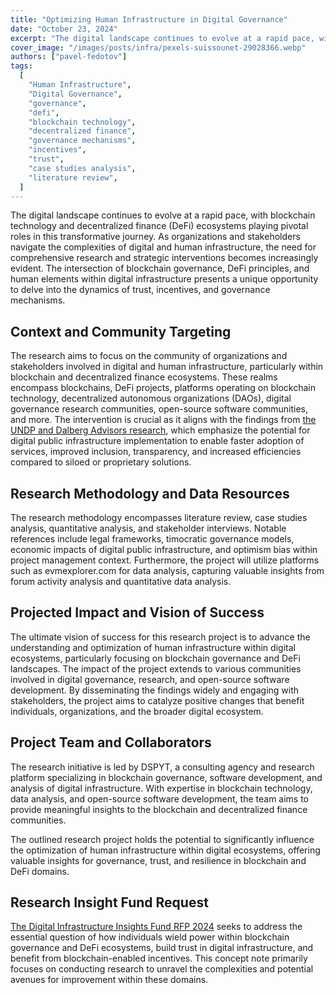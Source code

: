 ```yaml
---
title: "Optimizing Human Infrastructure in Digital Governance"
date: "October 23, 2024"
excerpt: "The digital landscape continues to evolve at a rapid pace, with blockchain technology and decentralized finance (DeFi) ecosystems."
cover_image: "/images/posts/infra/pexels-suissounet-29028366.webp"
authors: ["pavel-fedotov"]
tags:
  [
    "Human Infrastructure",
    "Digital Governance",
    "governance",
    "defi",
    "blockchain technology",
    "decentralized finance",
    "governance mechanisms",
    "incentives",
    "trust",
    "case studies analysis",
    "literature review",
  ]
---
```


The digital landscape continues to evolve at a rapid pace, with blockchain technology and decentralized finance (DeFi) ecosystems playing pivotal roles in this transformative journey. As organizations and stakeholders navigate the complexities of digital and human infrastructure, the need for comprehensive research and strategic interventions becomes increasingly evident. The intersection of blockchain governance, DeFi principles, and human elements within digital infrastructure presents a unique opportunity to delve into the dynamics of trust, incentives, and governance mechanisms.

## Context and Community Targeting

The research aims to focus on the community of organizations and stakeholders involved in digital and human infrastructure, particularly within blockchain and decentralized finance ecosystems. These realms encompass blockchains, DeFi projects, platforms operating on blockchain technology, decentralized autonomous organizations (DAOs), digital governance research communities, open-source software communities, and more. The intervention is crucial as it aligns with the findings from [the UNDP and Dalberg Advisors research](https://www.undp.org/digital/blog/human-and-economic-impact-digital-public-infrastructure), which emphasize the potential for digital public infrastructure implementation to enable faster adoption of services, improved inclusion, transparency, and increased efficiencies compared to siloed or proprietary solutions.

## Research Methodology and Data Resources

The research methodology encompasses literature review, case studies analysis, quantitative analysis, and stakeholder interviews. Notable references include legal frameworks, timocratic governance models, economic impacts of digital public infrastructure, and optimism bias within project management context. Furthermore, the project will utilize platforms such as evmexplorer.com for data analysis, capturing valuable insights from forum activity analysis and quantitative data analysis.

## Projected Impact and Vision of Success

The ultimate vision of success for this research project is to advance the understanding and optimization of human infrastructure within digital ecosystems, particularly focusing on blockchain governance and DeFi landscapes. The impact of the project extends to various communities involved in digital governance, research, and open-source software development. By disseminating the findings widely and engaging with stakeholders, the project aims to catalyze positive changes that benefit individuals, organizations, and the broader digital ecosystem.

## Project Team and Collaborators

The research initiative is led by DSPYT, a consulting agency and research platform specializing in blockchain governance, software development, and analysis of digital infrastructure. With expertise in blockchain technology, data analysis, and open-source software development, the team aims to provide meaningful insights to the blockchain and decentralized finance communities.

The outlined research project holds the potential to significantly influence the optimization of human infrastructure within digital ecosystems, offering valuable insights for governance, trust, and resilience in blockchain and DeFi domains.

## Research Insight Fund Request

[The Digital Infrastructure Insights Fund RFP 2024](https://fordfoundation.forms.fm/2024-digital-infrastructure-insights-fund-rfp/forms/9861) seeks to address the essential question of how individuals wield power within blockchain governance and DeFi ecosystems, build trust in digital infrastructure, and benefit from blockchain-enabled incentives. This concept note primarily focuses on conducting research to unravel the complexities and potential avenues for improvement within these domains.
